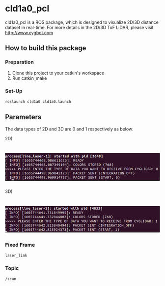 # cld1a0_pcl
cld1a0_pcl is a ROS package, which is designed to visualize 2D/3D distance dataset in real-time.
For more details in the 2D/3D ToF LiDAR, please visit http://www.cygbot.com

## How to build this package

### Preparation
1) Clone this project to your catkin's workspace
2) Run catkin_make

### Set-Up
```bash
roslaunch cld1a0 cld1a0.launch
```

## Parameters
The data types of 2D and 3D are 0 and 1 respectively as below:

2D)
<h1 align="left">
  <img src="screenshots/param_2d.png" width="600"/>
</h1>

3D)
<h1 align="left">
  <img src="screenshots/param_3d.png" width="600"/>
</h1>

### Fixed Frame
```bash
laser_link
```

### Topic
```bash
/scan
```
